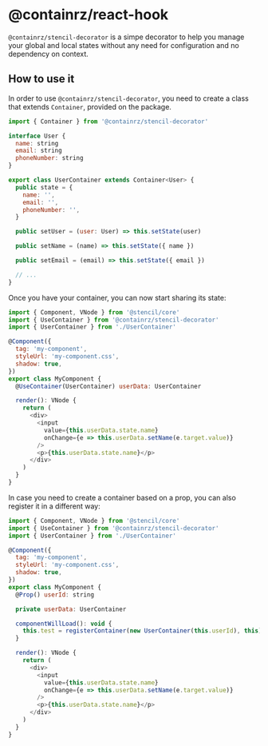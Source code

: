 # @containrz/react-hook

`@containrz/stencil-decorator` is a simpe decorator to help you manage your global and local states without any need for configuration and no dependency on context.

## How to use it

In order to use `@containrz/stencil-decorator`, you need to create a class that extends `Container`, provided on the package.

```js
import { Container } from '@containrz/stencil-decorator'

interface User {
  name: string
  email: string
  phoneNumber: string
}

export class UserContainer extends Container<User> {
  public state = {
    name: '',
    email: '',
    phoneNumber: '',
  }

  public setUser = (user: User) => this.setState(user)

  public setName = (name) => this.setState({ name })

  public setEmail = (email) => this.setState({ email })

  // ...
}
```

Once you have your container, you can now start sharing its state:

```js
import { Component, VNode } from '@stencil/core'
import { UseContainer } from '@containrz/stencil-decorator'
import { UserContainer } from './UserContainer'

@Component({
  tag: 'my-component',
  styleUrl: 'my-component.css',
  shadow: true,
})
export class MyComponent {
  @UseContainer(UserContainer) userData: UserContainer

  render(): VNode {
    return (
      <div>
        <input
          value={this.userData.state.name}
          onChange={e => this.userData.setName(e.target.value)}
        />
        <p>{this.userData.state.name}</p>
      </div>
    )
  }
}
```

In case you need to create a container based on a prop, you can also register it in a different way:

```js
import { Component, VNode } from '@stencil/core'
import { UseContainer } from '@containrz/stencil-decorator'
import { UserContainer } from './UserContainer'

@Component({
  tag: 'my-component',
  styleUrl: 'my-component.css',
  shadow: true,
})
export class MyComponent {
  @Prop() userId: string

  private userData: UserContainer

  componentWillLoad(): void {
    this.test = registerContainer(new UserContainer(this.userId), this)
  }

  render(): VNode {
    return (
      <div>
        <input
          value={this.userData.state.name}
          onChange={e => this.userData.setName(e.target.value)}
        />
        <p>{this.userData.state.name}</p>
      </div>
    )
  }
}
```
